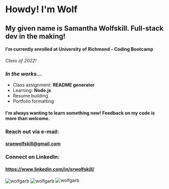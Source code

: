 # Howdy! I'm Wolf
## My given name is Samantha Wolfskill. Full-stack dev in the making!
#### I'm currently enrolled at **University of Richmond - Coding Bootcamp**
_Class of 2022!_

### _In the works..._

- Class assignment: **README generator**
- Learning: **Node.js**
- Resume building
- Portfolio formatting

#### I'm always wanting to learn something new! Feedback on my code is more than welcome.
### Reach out via e-mail:
#### **sraewolfskill@gmail.com**
### Connect on LinkedIn:
#### https://www.linkedin.com/in/srwolfskill/

<img align="center" src="https://github-readme-stats.vercel.app/api?username=wolfgarb&show_icons=true&locale=en&theme=darcula" alt="wolfgarb" />

<img align="center" src="https://github-readme-stats.vercel.app/api/top-langs?username=wolfgarb&show_icons=true&locale=en&layout=compact&theme=darcula" alt="wolfgarb" />

<img src="https://komarev.com/ghpvc/?username=wolfgarb&label=Profile%20views&color=0e75b6&style=flat" alt="wolfgarb" />


